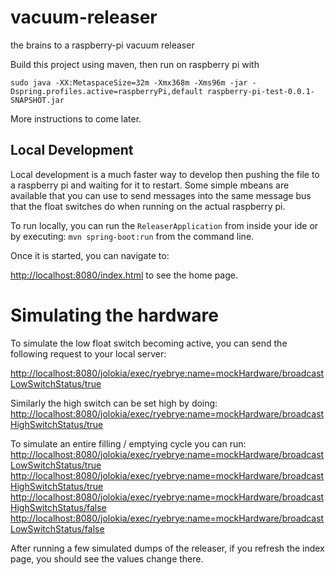 vacuum-releaser
===============

the brains to a raspberry-pi vacuum releaser

Build this project using maven, then run on raspberry pi with

    sudo java -XX:MetaspaceSize=32m -Xmx368m -Xms96m -jar -Dspring.profiles.active=raspberryPi,default raspberry-pi-test-0.0.1-SNAPSHOT.jar
  
More instructions to come later.

Local Development
-----------------
Local development is a much faster way to develop then pushing the file to a raspberry pi and waiting for it to restart. Some simple mbeans
are available that you can use to send messages into the same message bus that the float switches do when running on the actual raspberry pi.

To run locally, you can run the ```ReleaserApplication``` from inside your ide or by executing: ```mvn spring-boot:run``` from the command line.

Once it is started, you can navigate to:

[http://localhost:8080/index.html](http://localhost:8080/index.html) to see the home page.

# Simulating the hardware
To simulate the low float switch becoming active, you can send the following request to your local server:

[http://localhost:8080/jolokia/exec/ryebrye:name=mockHardware/broadcastLowSwitchStatus/true]([http://localhost:8080/jolokia/exec/ryebrye:name=mockHardware/broadcastLowSwitchStatus/true])

Similarly the high switch can be set high by doing:
[http://localhost:8080/jolokia/exec/ryebrye:name=mockHardware/broadcastHighSwitchStatus/true]([http://localhost:8080/jolokia/exec/ryebrye:name=mockHardware/broadcastHighSwitchStatus/true])

To simulate an entire filling / emptying cycle you can run:
[http://localhost:8080/jolokia/exec/ryebrye:name=mockHardware/broadcastLowSwitchStatus/true]([http://localhost:8080/jolokia/exec/ryebrye:name=mockHardware/broadcastLowSwitchStatus/true])
[http://localhost:8080/jolokia/exec/ryebrye:name=mockHardware/broadcastHighSwitchStatus/true]([http://localhost:8080/jolokia/exec/ryebrye:name=mockHardware/broadcastHighSwitchStatus/true])
[http://localhost:8080/jolokia/exec/ryebrye:name=mockHardware/broadcastHighSwitchStatus/false]([http://localhost:8080/jolokia/exec/ryebrye:name=mockHardware/broadcastHighSwitchStatus/false])
[http://localhost:8080/jolokia/exec/ryebrye:name=mockHardware/broadcastLowSwitchStatus/false]([http://localhost:8080/jolokia/exec/ryebrye:name=mockHardware/broadcastLowSwitchStatus/false])

After running a few simulated dumps of the releaser, if you refresh the index page, you should see the values change there.
